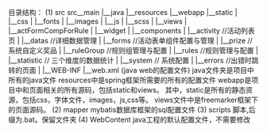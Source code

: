目录结构：
(1) src
	src__main
		 |__java
         |__resources
         |__webapp
               |__static
               |    |__css
               |    |__fonts
               |    |__images
               |    |__js
               |    |__scss
               |
               |__views
               |    |__actFormCompForRule
               |    |__widget
               |    |__components
               |    |__activity //活动列表页
               |    |__datas    //详细数据管理
               |    |__forms    //活动表单组件配置与管理
               |    |__prize    //系统自定义奖品
               |    |__ruleGroup //规则组管理与配置
               |    |__rules     //规则管理与配置
               |    |__statistic // 三个维度的数据统计
               |    |__system    // 系统配置
               |    |__errors    //出错时跳转的页面
               |
               |__WEB-INF
                    |__web.xml (java web的配置文件) 
    java文件夹是项目中所有的java文件
    resources中是spring框架所需要的所有的配置文件
    webapp是项目中和页面相关的所有源码，包括static和views。
    其中，static是所有的静态资源，包括css，字体文件，images，js,css等。
    views文件中是freemarker框架下的页面源码。
(2) mapper
    mybatis数据库框架的sql配置文件
(3) scripts
    脚本,后缀为.bat。保留文件夹
(4) WebContent
	java工程的默认配置文件，不需要修改
